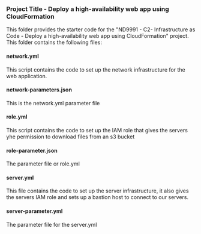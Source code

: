 ### Project Title - Deploy a high-availability web app using CloudFormation

This folder provides the starter code for the "ND9991 - C2- Infrastructure as Code - Deploy a high-availability web app using CloudFormation" project. This folder contains the following files:

#### network.yml

This script contains the code to set up the network infrastructure for the web application.

#### network-parameters.json

This is the network.yml parameter file

#### role.yml

This script contains the code to set up the IAM role that gives the servers yhe permission to download files from an s3 bucket

#### role-parameter.json

The parameter file or role.yml

#### server.yml

This file contains the code to set up the server infrastructure, it also gives the servers IAM role and sets up a bastion host to connect to our servers.

#### server-parameter.yml

The parameter file for the server.yml
